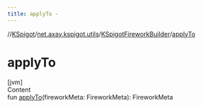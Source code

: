 ```yaml
---
title: applyTo -
---
```

//[KSpigot](../../index.md)/[net.axay.kspigot.utils](../index.md)/[KSpigotFireworkBuilder](index.md)/[applyTo](apply-to.md)



# applyTo  
[jvm]  
Content  
fun [applyTo](apply-to.md)(fireworkMeta: FireworkMeta): FireworkMeta  




